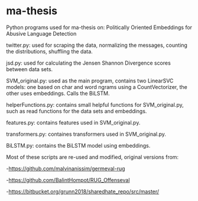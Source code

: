 # ma-thesis

Python programs used for ma-thesis on: Politically Oriented Embeddings for Abusive Language Detection

twitter.py: used for scraping the data, normalizing the messages, counting the distributions, shuffling the data.

jsd.py: used for calculating the Jensen Shannon Divergence scores between data sets.

SVM_original.py: used as the main program, contains two LinearSVC models: one based on char and word ngrams using a CountVectorizer, the other uses embeddings. Calls the BiLSTM.

helperFunctions.py: contains small helpful functions for SVM_original.py, such as read functions for the data sets and embeddings.

features.py: contains features used in SVM_original.py.

transformers.py: containes transformers used in SVM_original.py.

BiLSTM.py: contains the BiLSTM model using embeddings.

Most of these scripts are re-used and modified, original versions from:

-https://github.com/malvinanissim/germeval-rug

-https://github.com/BalintHompot/RUG_Offenseval

-https://bitbucket.org/grunn2018/sharedhate_repo/src/master/
